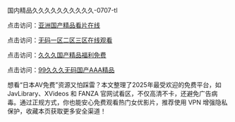 
国内精品久久久久久久久久久久-0707-tl


点击访问：<a href="https://gsd-agv.pages.dev/">亚洲国产精品看片在线</a>

点击访问：<a href="https://fdhf-454.pages.dev/">无码一区二区三区在线观看</a>

点击访问：<a href="/rtj-3zo.pages.dev/ev/">久久久国产精品福利免费</a>

点击访问：<a href="https://fdhf-454.pages.dev/">99久久久无码国产AAA精品</a>


想看“日本AV免费”资源又怕踩雷？本文整理了2025年最受欢迎的免费平台，如 JavLibrary、XVideos 和 FANZA 官网试看区，不仅高清不卡，还避免广告病毒。通过正规方式，你也能安心免费观看热门女优影片，推荐使用 VPN 增强隐私保护，收藏本页获取更多安全渠道！



<span style="display:none;">[Canonical link](https://github.com/tt20250707/tt02 ）</span>
